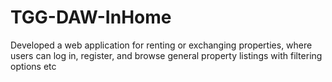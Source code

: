 # TGG-DAW-InHome
Developed a web application for renting or exchanging properties, where users can log in, register, and browse general property listings with filtering options etc
